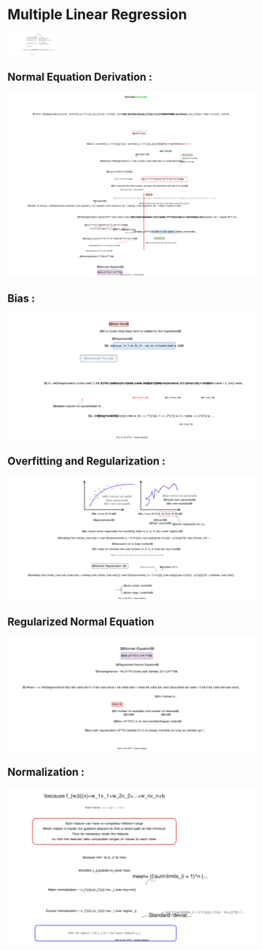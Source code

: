 # Multiple Linear Regression 
<img src="images/regurzation.svg" width="100">

## Normal Equation Derivation :

<img src="images/minimize.svg">
<img src="images/reguralilambda.svg">

## Bias :

<img src="images/bias.svg">

## Overfitting and Regularization :

<img src="images/overfit.svg">

## Regularized Normal Equation

<img src="images/normregular.svg">

## Normalization : 
<img src="images/feature~scaling.svg">
